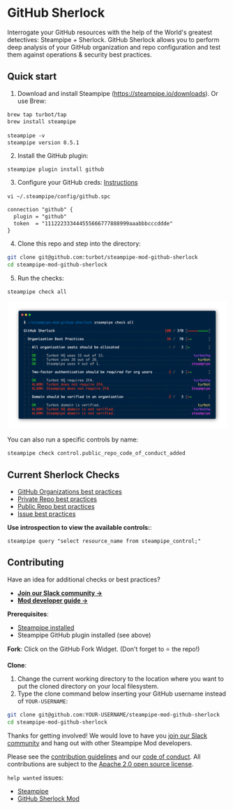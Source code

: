 # GitHub Sherlock

Interrogate your GitHub resources with the help of the World's greatest
detectives: Steampipe + Sherlock. GitHub Sherlock allows you to perform 
deep analysis of your GitHub organization and repo configuration and test 
them against operations & security best practices.

## Quick start

1) Download and install Steampipe (https://steampipe.io/downloads). Or use Brew:

```shell
brew tap turbot/tap
brew install steampipe

steampipe -v 
steampipe version 0.5.1
```

2) Install the GitHub plugin:
```shell
steampipe plugin install github
```

3) Configure your GitHub creds: [Instructions](https://hub.steampipe.io/plugins/turbot/github#credentials)

`vi ~/.steampipe/config/github.spc`
```hcl
connection "github" {
  plugin = "github"
  token  = "111222333444555666777888999aaabbbcccddde"
}
```

4) Clone this repo and step into the directory:
```sh
git clone git@github.com:turbot/steampipe-mod-github-sherlock
cd steampipe-mod-github-sherlock
```

5) Run the checks:
```shell
steampipe check all
```

![image](https://github.com/turbot/steampipe-mod-github-sherlock/blob/main/docs/github-sherlock-output.png?raw=true)

You can also run a specific controls by name:
```shell
steampipe check control.public_repo_code_of_conduct_added
```

## Current Sherlock Checks
- [GitHub Organizations best practices](https://hub.steampipe.io/mods/turbot/github_sherlock/controls/benchmark.org_best_practices)
- [Private Repo best practices](https://hub.steampipe.io/mods/turbot/github_sherlock/controls/benchmark.private_repo_best_practices)
- [Public Repo best practices](https://hub.steampipe.io/mods/turbot/github_sherlock/controls/benchmark.public_repo_best_practices)
- [Issue best practices](https://hub.steampipe.io/mods/turbot/github_sherlock/controls/benchmark.issue_best_practices)

**Use introspection to view the available controls:**:
```
steampipe query "select resource_name from steampipe_control;"
```

## Contributing

Have an idea for additional checks or best practices?
- **[Join our Slack community →](https://join.slack.com/t/steampipe/shared_invite/zt-oij778tv-lYyRTWOTMQYBVAbtPSWs3g)**
- **[Mod developer guide →](https://steampipe.io/docs/steampipe-mods/writing-mods.md)**

**Prerequisites**:
- [Steampipe installed](https://steampipe.io/downloads)
- Steampipe GitHub plugin installed (see above)

**Fork**:
Click on the GitHub Fork Widget. (Don't forget to :star: the repo!)

**Clone**:

1. Change the current working directory to the location where you want to put the cloned directory on your local filesystem.
2. Type the clone command below inserting your GitHub username instead of `YOUR-USERNAME`:

```sh
git clone git@github.com:YOUR-USERNAME/steampipe-mod-github-sherlock
cd steampipe-mod-github-sherlock
```

Thanks for getting involved! We would love to have you [join our Slack community](https://join.slack.com/t/steampipe/shared_invite/zt-oij778tv-lYyRTWOTMQYBVAbtPSWs3g) and hang out with other Steampipe Mod developers.

Please see the [contribution guidelines](https://github.com/turbot/steampipe/blob/main/CONTRIBUTING.md) and our [code of conduct](https://github.com/turbot/steampipe/blob/main/CODE_OF_CONDUCT.md). All contributions are subject to the [Apache 2.0 open source license](https://github.com/turbot/steampipe-mod-aws-compliance/blob/main/LICENSE).

`help wanted` issues:
- [Steampipe](https://github.com/turbot/steampipe/labels/help%20wanted)
- [GitHub Sherlock Mod](https://github.com/turbot/steampipe-mod-github-sherlock/labels/help%20wanted)
